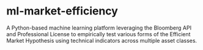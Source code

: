 # ml-market-efficiency
 A Python-based machine learning platform leveraging the Bloomberg API and Professional License to empirically test various forms of the Efficient Market Hypothesis using technical indicators across multiple asset classes.
